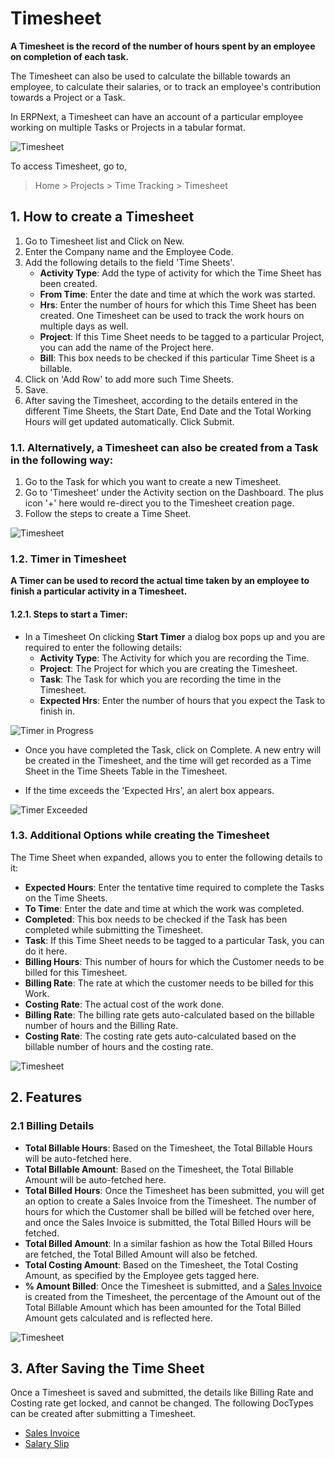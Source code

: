 <!-- add-breadcrumbs -->
# Timesheet

**A Timesheet is the record of the number of hours spent by an employee on completion of each task.**

The Timesheet can also be used to calculate the billable towards an employee, to calculate their salaries, or to track an employee's contribution towards a Project or a Task. 

In ERPNext, a Timesheet can have an account of a particular employee working on multiple Tasks or Projects in a tabular format.

<img class="screenshot" alt="Timesheet" src="{{docs_base_url}}/assets/img/project/projects-timesheet.png">

To access Timesheet, go to,

> Home > Projects > Time Tracking > Timesheet

## 1. How to create a Timesheet

  1. Go to Timesheet list and Click on New.
  2. Enter the Company name and the Employee Code.
  3. Add the following details to the field 'Time Sheets'.
      * **Activity Type**: Add the type of activity for which the Time Sheet has been created.
      * **From Time**: Enter the date and time at which the work was started.
      * **Hrs**: Enter the number of hours for which this Time Sheet has been created. One Timesheet can be used to track the work hours on multiple days as well.
      * **Project**: If this Time Sheet needs to be tagged to a particular Project, you can add the name of the Project here.
      * **Bill**: This box needs to be checked if this particular Time Sheet is a billable.
  4. Click on 'Add Row' to add more such Time Sheets.
  5. Save.
  6. After saving the Timesheet, according to the details entered in the different Time Sheets, the Start Date, End Date and the Total Working Hours will get updated automatically. Click Submit.

### 1.1. Alternatively, a Timesheet can also be created from a Task in the following way:

  1. Go to the Task for which you want to create a new Timesheet.
  2. Go to 'Timesheet' under the Activity section on the Dashboard. The plus icon '+' here would re-direct you to the Timesheet creation page.
  3. Follow the steps to create a Time Sheet.

  <img class="screenshot" alt="Timesheet" src="{{docs_base_url}}/assets/img/project/projects-timesheet-from-task.gif">

### 1.2. Timer in Timesheet

**A Timer can be used to record the actual time taken by an employee to finish a particular activity in a Timesheet.**

#### 1.2.1. Steps to start a Timer:

- In a Timesheet On clicking **Start Timer** a dialog box pops up and you are required to enter the following details:
    * **Activity Type**: The Activity for which you are recording the Time.
    * **Project**: The Project for which you are creating the Timesheet.
    * **Task**: The Task for which you are recording the time in the Timesheet.
    * **Expected Hrs**: Enter the number of hours that you expect the Task to finish in.

<img class="screenshot" alt="Timer in Progress" src="{{docs_base_url}}/assets/img/project/projects-timer-in-timesheet.gif">

- Once you have completed the Task, click on Complete. A new entry will be created in the Timesheet, and the time will get recorded as a Time Sheet in the Time Sheets Table in the Timesheet.

- If the time exceeds the 'Expected Hrs', an alert box appears.

<img class="screenshot" alt="Timer Exceeded" src="{{docs_base_url}}/assets/img/project/projects-timer-time-exceed.png">


### 1.3. Additional Options while creating the Timesheet

The Time Sheet when expanded, allows you to enter the following details to it:

   * **Expected Hours**: Enter the tentative time required to complete the Tasks on the Time Sheets.
   * **To Time**: Enter the date and time at which the work was completed.
   * **Completed**: This box needs to be checked if the Task has been completed while submitting the Timesheet.
   * **Task**: If this Time Sheet needs to be tagged to a particular Task, you can do it here.
   * **Billing Hours**: This number of hours for which the Customer needs to be billed for this Timesheet.  
   * **Billing Rate**: The rate at which the customer needs to be billed for this Work.
   * **Costing Rate**: The actual cost of the work done.
   * **Billing Rate**: The billing rate gets auto-calculated based on the billable number of hours and the Billing Rate.
   * **Costing Rate**: The costing rate gets auto-calculated based on the billable number of hours and the costing rate.
   
   <img class="screenshot" alt="Timesheet" src="{{docs_base_url}}/assets/img/project/projects-time-sheet-expansion.png">

## 2. Features

### 2.1 Billing Details

* **Total Billable Hours**: Based on the Timesheet, the Total Billable Hours will be auto-fetched here.
* **Total Billable Amount**: Based on the Timesheet, the Total Billable Amount will be auto-fetched here.
* **Total Billed Hours**: Once the Timesheet has been submitted, you will get an option to create a Sales Invoice from the Timesheet. The number of hours for which the Customer shall be billed will be fetched over here, and once the Sales Invoice is submitted, the Total Billed Hours will be fetched.
* **Total Billed Amount**: In a similar fashion as how the Total Billed Hours are fetched, the Total Billed Amount will also be fetched.
* **Total Costing Amount**: Based on the Timesheet, the Total Costing Amount, as specified by the Employee gets tagged here.
* **% Amount Billed**: Once the Timesheet is submitted, and a [Sales Invoice](/docs/user/manual/en/projects/sales-invoice-from-timesheet) is created from the Timesheet, the percentage of the Amount out of the Total Billable Amount which has been amounted for the Total Billed Amount gets calculated and is reflected here.

<img class="screenshot" alt="Timesheet" src="{{docs_base_url}}/assets/img/project/projects-timesheet-billing-details.png">

## 3. After Saving the Time Sheet
 
Once a Timesheet is saved and submitted, the details like Billing Rate and Costing rate get locked, and cannot be changed. The following DocTypes can be created after submitting a Timesheet.

 * [Sales Invoice](/docs/user/manual/en/projects/sales-invoice-from-timesheet) 
 * [Salary Slip](/docs/user/manual/en/projects/salary-slip-from-timesheet)

